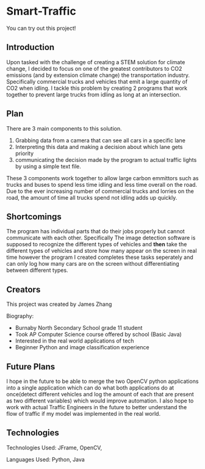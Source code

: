 # Smart-Traffic

You can try out this project!

## Introduction
Upon tasked with the challenge of creating a STEM solution for climate change, I decided to focus on one of the greatest contributors to CO2 emissions (and by extension climate change) the transportation industry. Specifically commercial trucks and vehicles that emit a large quantity of CO2 when idling. I tackle this problem by creating 2 programs that work together to prevent large trucks from idling as long at an intersection.


## Plan
There are 3 main components to this solution. 
1. Grabbing data from a camera that can see all cars in a specific lane 
2. Interpreting this data and making a decision about which lane gets priority 
3. communicating the decision made by the program to actual traffic lights by using a simple text file.

These 3 components work together to allow large carbon emmittors such as trucks and buses to spend less time idling and less time overall on the road. Due to the ever increasing number of commercial trucks and lorries on the road, the amount of time all trucks spend not idling adds up quickly. 

## Shortcomings
The program has individual parts that do their jobs properly but cannot communicate with each other. Specifically The image detection software is supposed to recognize the different types of vehicles and **then** take the different types of vehicles and store how many appear on the screen in real time however the program I created completes these tasks seperately and can only log how many cars are on the screen without differentiating between different types.

## Creators

This project was created by James Zhang

Biography:
* Burnaby North Secondary School grade 11 student
* Took AP Computer Science course offered by school (Basic Java)
* Interested in the real world applications of tech
* Beginner Python and image classification experience


## Future Plans

I hope in the future to be able to merge the two OpenCV python applications into a single application which can do what both applications do at once(detect different vehicles and log the amount of each that are present as two different variables) which would improve automation. I also hope to work with actual Traffic Engineers in the future to better understand the flow of traffic if my model was implemented in the real world. 


## Technologies

Technologies Used: JFrame, OpenCV, 

Languages Used: Python, Java
